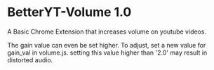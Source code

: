 # BetterYT-Volume 1.0
A Basic Chrome Extension that increases volume on youtube videos.

The gain value can even be set higher. To adjust, set a new value for gain_val in volume.js. setting this value higher than '2.0' may result in distorted audio. 
